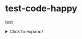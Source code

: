 # test-code-happy
test

<details>
<summary>Click to expand!</summary>

This is the hidden text. You can put anything here, like details about a project or instructions.

- Point 1
- Point 2
- Point 3

</details>
